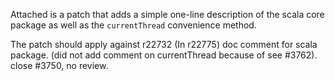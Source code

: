 Attached is a patch that adds a simple one-line description of the scala core package as well as the `currentThread` convenience method.

The patch should apply against r22732
(In r22775) doc comment for scala package. (did not add comment on currentThread because of see #3762). close #3750, no review.
